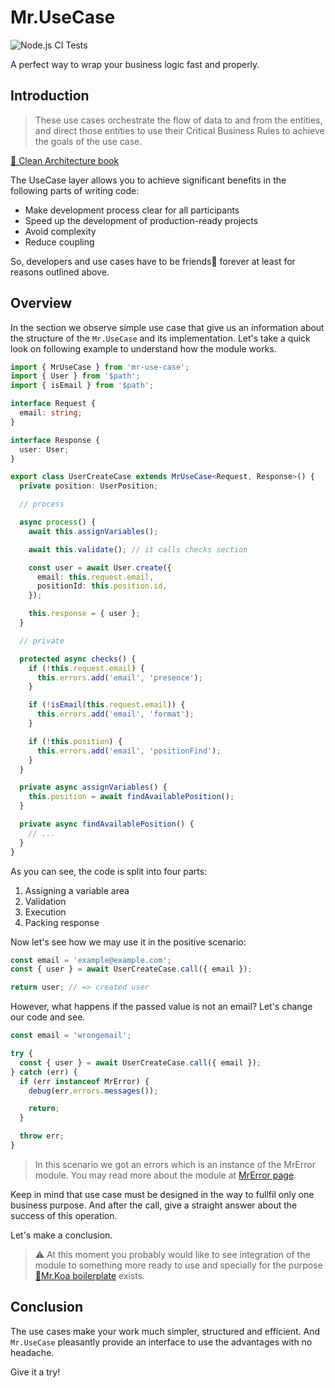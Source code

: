 # Mr.UseCase

![Node.js CI Tests](https://github.com/IlyaDonskikh/mr-use-case/actions/workflows/node.js.yml/badge.svg?branch=master)

A perfect way to wrap your business logic fast and properly.

## Introduction

> These use cases orchestrate the flow of data to and from the entities, and direct those entities to use their Critical Business Rules to achieve the goals of the use case.

[📖 Clean Architecture book](http://www.plainionist.net/Clean-Architecture/)

The UseCase layer allows you to achieve significant benefits in the following parts of writing code:

- Make development process clear for all participants
- Speed up the development of production-ready projects
- Avoid complexity
- Reduce coupling

So, developers and use cases have to be friends🤝 forever at least for reasons outlined above.

## Overview

In the section we observe simple use case that give us an information about the structure of the `Mr.UseCase` and its implementation. Let's take a quick look on following example to understand how the module works.

```typescript
import { MrUseCase } from 'mr-use-case';
import { User } from '$path';
import { isEmail } from '$path';

interface Request {
  email: string;
}

interface Response {
  user: User;
}

export class UserCreateCase extends MrUseCase<Request, Response>() {
  private position: UserPosition;

  // process

  async process() {
    await this.assignVariables();

    await this.validate(); // it calls checks section

    const user = await User.create({
      email: this.request.email,
      positionId: this.position.id,
    });

    this.response = { user };
  }

  // private

  protected async checks() {
    if (!this.request.email) {
      this.errors.add('email', 'presence');
    }

    if (!isEmail(this.request.email)) {
      this.errors.add('email', 'format');
    }

    if (!this.position) {
      this.errors.add('email', 'positionFind');
    }
  }

  private async assignVariables() {
    this.position = await findAvailablePosition();
  }

  private async findAvailablePosition() {
    // ...
  }
}
```

As you can see, the code is split into four parts:

1. Assigning a variable area
2. Validation
3. Execution
4. Packing response

Now let's see how we may use it in the positive scenario:

```typescript
const email = 'example@example.com';
const { user } = await UserCreateCase.call({ email });

return user; // => created user
```

However, what happens if the passed value is not an email? Let's change our code and see.

```typescript
const email = 'wrongemail';

try {
  const { user } = await UserCreateCase.call({ email });
} catch (err) {
  if (err instanceof MrError) {
    debug(err.errors.messages());

    return;
  }

  throw err;
}
```

> In this scenario we got an errors which is an instance of the MrError module. You may read more about the module at [MrError page](https://github.com/IlyaDonskikh/mr-error).

Keep in mind that use case must be designed in the way to fullfil only one business purpose. And after the call, give a straight answer about the success of this operation.

Let's make a conclusion.

> ⚠️ At this moment you probably would like to see integration of the module to something more ready to use and specially for the purpose [🐨Mr.Koa boilerplate](https://github.com/IlyaDonskikh/mrkoa) exists.

## Conclusion

The use cases make your work much simpler, structured and efficient. And `Mr.UseCase` pleasantly provide an interface to use the advantages with no headache.

Give it a try!
